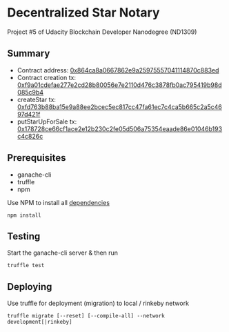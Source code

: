 # Decentralized Star Notary

Project #5 of Udacity Blockchain Developer Nanodegree (ND1309)


## Summary

- Contract address: [0x864ca8a0667862e9a25975557041114870c883ed](https://rinkeby.etherscan.io/address/0x864ca8a0667862e9a25975557041114870c883ed)
- Contract creation tx: [0xf9a01cdefae277e2cd28b80056e7e2110d476c3878fb0ac795419b98d085c9b4](https://rinkeby.etherscan.io/tx/0xf9a01cdefae277e2cd28b80056e7e2110d476c3878fb0ac795419b98d085c9b4)
- createStar tx: [0xfd763b88ba15e9a88ee2bcec5ec817cc47fa61ec7c4ca5b665c2a5c4697d421f](https://rinkeby.etherscan.io/tx/0xfd763b88ba15e9a88ee2bcec5ec817cc47fa61ec7c4ca5b665c2a5c4697d421f)
- putStarUpForSale tx: [0x178728ce66cf1ace2e12b230c2fe05d506a75354eaade86e01046b193c4c826c](https://rinkeby.etherscan.io/tx/0x178728ce66cf1ace2e12b230c2fe05d506a75354eaade86e01046b193c4c826c)


## Prerequisites

- ganache-cli
- truffle
- npm

Use NPM to install all [dependencies](/smart_contracts/package.json)

```
npm install
```


## Testing

Start the ganache-cli server & then run

```
truffle test
```


## Deploying

Use truffle for deployment (migration) to local / rinkeby network

```
truffle migrate [--reset] [--compile-all] --network development[|rinkeby]
```
